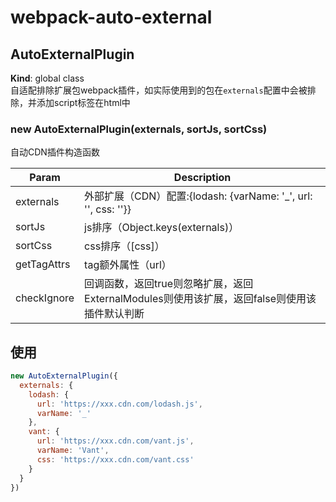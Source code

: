 # webpack-auto-external

<a name="AutoExternalPlugin"></a>

## AutoExternalPlugin
**Kind**: global class  
自适配排除扩展包webpack插件，如实际使用到的包在`externals`配置中会被排除，并添加script标签在html中
<a name="new_AutoExternalPlugin_new"></a>

### new AutoExternalPlugin(externals, sortJs, sortCss)
自动CDN插件构造函数


| Param | Description                                                |
| --- |------------------------------------------------------------|
| externals | 外部扩展（CDN）配置:\{lodash: {varName: '_', url: '', css: ''}\}   |
| sortJs | js排序（Object.keys(externals)）                               |
| sortCss | css排序（[css]）                                               |
| getTagAttrs | tag额外属性（url）                                               |
| checkIgnore | 回调函数，返回true则忽略扩展，返回ExternalModules则使用该扩展，返回false则使用该插件默认判断 |

## 使用

```js
new AutoExternalPlugin({
  externals: {
    lodash: {
      url: 'https://xxx.cdn.com/lodash.js',
      varName: '_'
    },
    vant: {
      url: 'https://xxx.cdn.com/vant.js',
      varName: 'Vant',
      css: 'https://xxx.cdn.com/vant.css'
    }
  }
})
```
